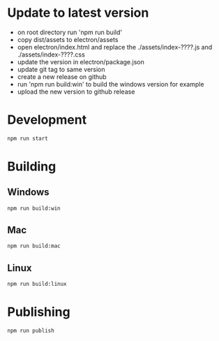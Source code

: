 # Update to latest version

- on root directory run 'npm run build'
- copy dist/assets to electron/assets
- open electron/index.html and replace the ./assets/index-????.js and ./assets/index-????.css
- update the version in electron/package.json
- update git tag to same version
- create a new release on github
- run 'npm run build:win' to build the windows version for example
- upload the new version to github release

# Development

```bash
npm run start
```

# Building

## Windows

```bash
npm run build:win
```

## Mac

```bash
npm run build:mac
```

## Linux

```bash
npm run build:linux
```

# Publishing

```bash
npm run publish
```